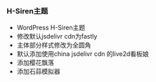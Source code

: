 ### H-Siren主题

- WordPress H-Siren主题
- 修改默认jsdelivr cdn为fastly
- 主体部分样式修改为全圆角
- 默认添加使用china jsdelivr cdn 的live2d看板娘
- 添加樱花飘落
- 添加石蒜模拟器
